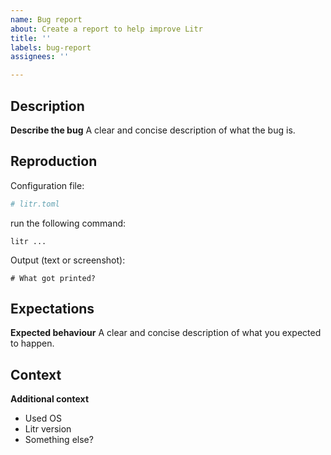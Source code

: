 ```yaml
---
name: Bug report
about: Create a report to help improve Litr
title: ''
labels: bug-report
assignees: ''

---
```


## Description

**Describe the bug**
A clear and concise description of what the bug is.

## Reproduction

Configuration file:

```toml
# litr.toml
```

run the following command:

```shell
litr ...
```

Output (text or screenshot):

```
# What got printed?
```

## Expectations

**Expected behaviour**
A clear and concise description of what you expected to happen.

## Context

**Additional context**
* Used OS
* Litr version
* Something else?
